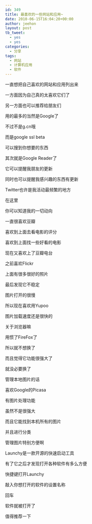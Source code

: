 ```yaml
---
id: 349
title: 最喜欢的一些网站和应用~
date: 2010-06-15T16:04:20+00:00
author: jeehon
layout: post
tb_tweet:
  - yes
  - yes
categories:
  - 分享
tags:
  - 网站
  - 计算机应用
  - 软件
---
```

一直想把自己喜欢的网站和应用列出来
  
一方面因为自己真的太喜欢它们了
  
另一方面也可以推荐给朋友们

用的最多的当然是Google了
  
不过不是g.cn哦
  
而是google ssl beta
  
可以搜到你想要的东西

其次就是Google Reader了
  
它可以提醒我朋友的更新
  
同时也可以提醒我感兴趣的东西有更新
  
<!--more-->


  
Twitter也许是我活动最频繁的地方
  
在这里
  
你可以知道我的一切动向

一直很喜欢豆瓣
  
喜欢到上面去看电影的评分
  
喜欢到上面找一些好看的电影
  
现在又喜欢上了豆瓣电台

之前喜欢Flickr
  
上面有很多很好的照片
  
最后发现它不稳定
  
图片打开的很慢
  
所以现在喜欢用Yupoo
  
图片加载速度还是很快的

关于浏览器嘛
  
用惯了FireFox了
  
所以就不想换了
  
而且觉得它功能很强大了
  
就没必要换了

管理本地图片的话
  
喜欢Google的Picasa
  
有图片处理功能
  
虽然不是很强大
  
而且它能找到本机所有的图片
  
并且进行分类
  
管理图片特别方便啊

Launchy是一款开源的快速启动工具
  
有了它之后才发现打开各种软件有多么方便
  
快捷键打开Launchy
  
敲入你想打开的软件的设置名称
  
回车
  
软件就被打开了
  
值得推荐一下